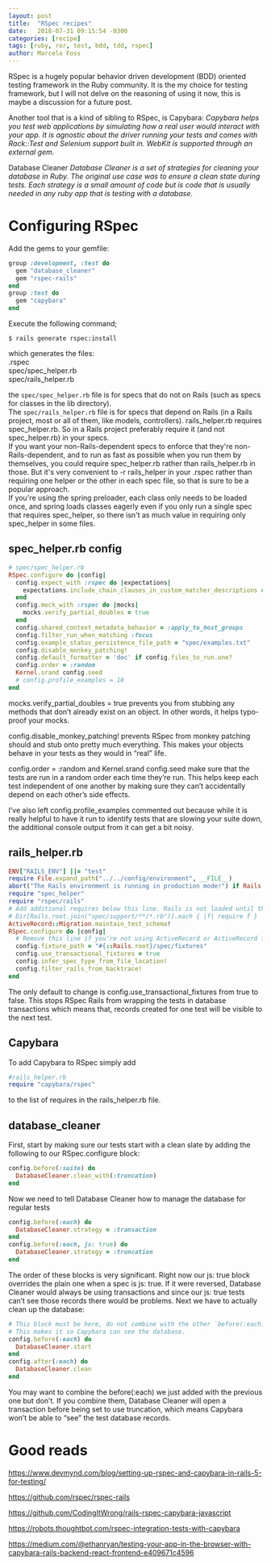 ```yaml
---
layout: post
title:  "RSpec recipes"
date:   2018-07-31 09:15:54 -0300
categories: [recipe]
tags: [ruby, ror, test, bdd, tdd, rspec]
author: Marcelo Foss
---
```


RSpec is a hugely popular behavior driven development (BDD) oriented testing framework in the Ruby community. It is the my choice for testing framework, but I will not delve on the reasoning of using it now, this is maybe a discussion for a future post.

Another tool that is a kind of sibling to RSpec, is Capybara:
_Capybara helps you test web applications by simulating how a real user would interact with your app. It is agnostic about the driver running your tests and comes with Rack::Test and Selenium support built in. WebKit is supported through an external gem._

Database Cleaner
_Database Cleaner is a set of strategies for cleaning your database in Ruby.
The original use case was to ensure a clean state during tests. Each strategy is a small amount of code but is code that is usually needed in any ruby app that is testing with a database._

# Configuring RSpec

Add the gems to your gemfile:

```ruby
group :development, :test do
  gem "database_cleaner"
  gem "rspec-rails"
end
group :test do
  gem "capybara"
end
```

Execute the following command;
```
$ rails generate rspec:install
```
which generates the files:  
.rspec  
spec/spec_helper.rb  
spec/rails_helper.rb

the ```spec/spec_helper.rb``` file is for specs that do not on Rails (such as specs for classes in the lib directory).  
The ```spec/rails_helper.rb``` file is for specs that depend on Rails (in a Rails project, most or all of them, like models, controllers). rails_helper.rb requires spec_helper.rb. So in a Rails project preferably require it (and not spec_helper.rb) in your specs.  
If you want your non-Rails-dependent specs to enforce that they're non-Rails-dependent, and to run as fast as possible when you run them by themselves, you could require spec_helper.rb rather than rails_helper.rb in those. But it's very convenient to -r rails_helper in your .rspec rather than requiring one helper or the other in each spec file, so that is sure to be a popular approach.  
If you're using the spring preloader, each class only needs to be loaded once, and spring loads classes eagerly even if you only run a single spec that requires spec_helper, so there isn't as much value in requiring only spec_helper in some files.

## spec_helper.rb config

```ruby
# spec/spec_helper.rb
RSpec.configure do |config|
  config.expect_with :rspec do |expectations|
    expectations.include_chain_clauses_in_custom_matcher_descriptions = true
  end
  config.mock_with :rspec do |mocks|
    mocks.verify_partial_doubles = true
  end
  config.shared_context_metadata_behavior = :apply_to_host_groups
  config.filter_run_when_matching :focus
  config.example_status_persistence_file_path = "spec/examples.txt"
  config.disable_monkey_patching!
  config.default_formatter = 'doc' if config.files_to_run.one?
  config.order = :random
  Kernel.srand config.seed
  # config.profile_examples = 10
end
```
mocks.verify_partial_doubles = true prevents you from stubbing any methods that don’t already exist on an object. In other words, it helps typo-proof your mocks.

config.disable_monkey_patching! prevents RSpec from monkey patching should and stub onto pretty much everything. This makes your objects behave in your tests as they would in “real” life.

config.order = :random and Kernel.srand config.seed make sure that the tests are run in a random order each time they’re run. This helps keep each test independent of one another by making sure they can’t accidentally depend on each other’s side effects.

I’ve also left config.profile_examples commented out because while it is really helpful to have it run to identify tests that are slowing your suite down, the additional console output from it can get a bit noisy.

## rails_helper.rb

```ruby
ENV["RAILS_ENV"] ||= "test"
require File.expand_path("../../config/environment", __FILE__)
abort("The Rails environment is running in production mode!") if Rails.env.production?
require "spec_helper"
require "rspec/rails"
# Add additional requires below this line. Rails is not loaded until this point!
# Dir[Rails.root.join("spec/support/**/*.rb")].each { |f| require f }
ActiveRecord::Migration.maintain_test_schema!
RSpec.configure do |config|
  # Remove this line if you're not using ActiveRecord or ActiveRecord fixtures
  config.fixture_path = "#{::Rails.root}/spec/fixtures"
  config.use_transactional_fixtures = true
  config.infer_spec_type_from_file_location!
  config.filter_rails_from_backtrace!
end
```

The only default to change is config.use_transactional_fixtures from true to false. This stops RSpec Rails from wrapping the tests in database transactions which means that, records created for one test will be visible to the next test.

## Capybara

 To add Capybara to RSpec simply add
 ```ruby
 #rails_helper.rb
 require "capybara/rspec"
 ```
 to the list of requires in the rails_helper.rb file.


## database_cleaner


First, start by making sure our tests start with a clean slate by adding the following to our RSpec.configure block:
```ruby
config.before(:suite) do
  DatabaseCleaner.clean_with(:truncation)
end
```

Now we need to tell Database Cleaner how to manage the database for regular tests
```ruby
config.before(:each) do
  DatabaseCleaner.strategy = :transaction
end
config.before(:each, js: true) do
  DatabaseCleaner.strategy = :truncation
end
```

The order of these blocks is very significant. Right now our js: true block overrides the plain one when a spec is js: true. If it were reversed, Database Cleaner would always be using transactions and since our js: true tests can’t see those records there would be problems. Next we have to actually clean up the database:

```ruby
# This block must be here, do not combine with the other `before(:each)` block.
# This makes it so Capybara can see the database.
config.before(:each) do
  DatabaseCleaner.start
end
config.after(:each) do
  DatabaseCleaner.clean
end
```

You may want to combine the before(:each) we just added with the previous one but don’t. If you combine them, Database Cleaner will open a transaction before being set to use truncation, which means Capybara won’t be able to “see” the test database records.


# Good reads

https://www.devmynd.com/blog/setting-up-rspec-and-capybara-in-rails-5-for-testing/

https://github.com/rspec/rspec-rails

https://github.com/CodingItWrong/rails-rspec-capybara-javascript

https://robots.thoughtbot.com/rspec-integration-tests-with-capybara

https://medium.com/@ethanryan/testing-your-app-in-the-browser-with-capybara-rails-backend-react-frontend-e409671c4596
